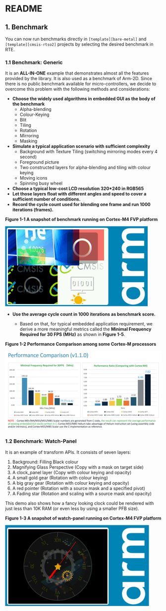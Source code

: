 # README



## 1. Benchmark 

You can now run benchmarks directly in `[template][bare-metal]` and `[template][cmsis-rtso2]` projects by selecting the desired benchmark in RTE.

### 1.1 Benchmark: Generic

It is an **ALL-IN-ONE** example that demonstrates almost all the features provided by the library. It is also used as a benchmark of Arm-2D. Since there is no public benchmark available for micro-controllers, we decide to overcome this problem with the following methods and considerations:

- **Choose the widely used algorithms in embedded GUI as the body of the benchmark**
  - Alpha-blending
  - Colour-Keying
  - Blit
  - Tiling
  - Rotation
  - Mirroring
  - Masking
- **Simulate a typical application scenario with sufficient complexity**
  - Background with Texture Tiling (switching mirroring modes every 4 second)
  - Foreground picture 
  - Two constructed layers for alpha-blending and tiling with colour keying
  - Moving icons
  - Spinning busy wheel
- **Choose a typical low-cost LCD resolution 320*240 in RGB565**
- **Let those layers float with different angles and speed to cover a sufficient number of conditions.**
- **Record the cycle count used for blending one frame and run 1000 iterations (frames).** 



**Figure 1-1 A snapshot of benchmark running on Cortex-M4 FVP platform**

![](../../../documentation/pictures/benchmark.png) 



- **Use the average cycle count in 1000 iterations as benchmark score.**

  - Based on that, for typical embedded application requirement, we derive a more meaningful metrics called the **Minimal Frequency Required for 30 FPS (MHz)** as shown in **Figure 1-5**. 

  

**Figure 1-2 Performance Comparison among some Cortex-M processors**

![image-20210318225839820](../../../documentation/pictures/TopReadme_1_6_2_b.png)



### 1.2 Benchmark: Watch-Panel

It is an example of transform APIs. It consists of seven layers:

1. Background: Filling Black colour
2. Magnifying Glass Perspective (Copy with a mask on target side)
3. A clock_panel layer (Copy with colour keying and opacity)
4. A small gold gear (Rotation with colour keying)
5. A big gray gear (Rotation with colour keying and opacity)
6. A red pointer (Rotation with a source mask and a specified pivot)
7. A Fading star (Rotation and scaling with a source mask and opacity)

This demo also shows how a fancy looking clock could be rendered with just less than 10K RAM (or even less by using a smaller PFB size). 

**Figure 1-3  A snapshot of watch-panel running on Cortex-M4 FVP platform**

![watch-panel](../../../documentation/pictures/watch-panel.png)  
